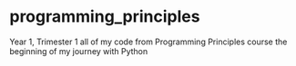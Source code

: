 # programming_principles
Year 1, Trimester 1
all of my code from Programming Principles course
the beginning of my journey with Python

